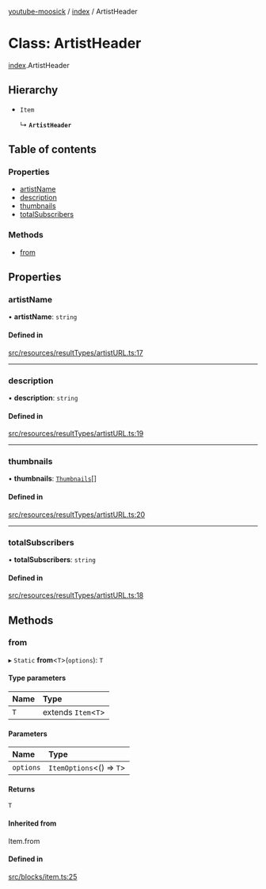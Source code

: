 [youtube-moosick](../README.md) / [index](../modules/index.md) / ArtistHeader

# Class: ArtistHeader

[index](../modules/index.md).ArtistHeader

## Hierarchy

- `Item`

  ↳ **`ArtistHeader`**

## Table of contents

### Properties

- [artistName](index.ArtistHeader.md#artistname)
- [description](index.ArtistHeader.md#description)
- [thumbnails](index.ArtistHeader.md#thumbnails)
- [totalSubscribers](index.ArtistHeader.md#totalsubscribers)

### Methods

- [from](index.ArtistHeader.md#from)

## Properties

### artistName

• **artistName**: `string`

#### Defined in

[src/resources/resultTypes/artistURL.ts:17](https://github.com/EvasiveXkiller/youtube-moosick/blob/1f57522/src/resources/resultTypes/artistURL.ts#L17)

___

### description

• **description**: `string`

#### Defined in

[src/resources/resultTypes/artistURL.ts:19](https://github.com/EvasiveXkiller/youtube-moosick/blob/1f57522/src/resources/resultTypes/artistURL.ts#L19)

___

### thumbnails

• **thumbnails**: [`Thumbnails`](index.Thumbnails.md)[]

#### Defined in

[src/resources/resultTypes/artistURL.ts:20](https://github.com/EvasiveXkiller/youtube-moosick/blob/1f57522/src/resources/resultTypes/artistURL.ts#L20)

___

### totalSubscribers

• **totalSubscribers**: `string`

#### Defined in

[src/resources/resultTypes/artistURL.ts:18](https://github.com/EvasiveXkiller/youtube-moosick/blob/1f57522/src/resources/resultTypes/artistURL.ts#L18)

## Methods

### from

▸ `Static` **from**<`T`\>(`options`): `T`

#### Type parameters

| Name | Type |
| :------ | :------ |
| `T` | extends `Item`<`T`\> |

#### Parameters

| Name | Type |
| :------ | :------ |
| `options` | `ItemOptions`<() => `T`\> |

#### Returns

`T`

#### Inherited from

Item.from

#### Defined in

[src/blocks/item.ts:25](https://github.com/EvasiveXkiller/youtube-moosick/blob/1f57522/src/blocks/item.ts#L25)
